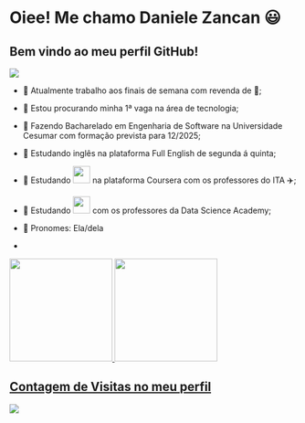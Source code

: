 # Oiee! Me chamo Daniele Zancan 😃
## Bem vindo ao meu perfil GitHub! 
<img src="[https://github.com/DanieleZancan/DanieleZancan/blob/main/Hello%20World%2C%20Eu%20sou%20a%20Danny.png](https://github.com/DanieleZancan/DanieleZancan/blob/main/apresentacao.png)"/>


- 🔭 Atualmente trabalho aos finais de semana com revenda de 🧊;
- 🔎 Estou procurando minha 1ª vaga na área de tecnologia;
- 🌱 Fazendo Bacharelado em Engenharia de Software na Universidade Cesumar com formação prevista para 12/2025;
- 🌱 Estudando inglês na plataforma Full English de segunda á quinta;
- 🌱 Estudando 
            <img src="https://cdn.jsdelivr.net/gh/devicons/devicon@latest/icons/java/java-original.svg" width="30" height="30"/>
           na plataforma Coursera com os professores do ITA ✈️;
- 🌱 Estudando 
            <img src="https://cdn.jsdelivr.net/gh/devicons/devicon@latest/icons/python/python-original-wordmark.svg" width="30" height="30"/>
          com os professores da Data Science Academy;
- 👩 Pronomes: Ela/dela

- <div>
<a href="https://github.com/danielezancan">
<img loading="lazy" height="180em" src="https://github-readme-stats.vercel.app/api/top-langs/?username=daniele&layout=compact&langs_count=7&theme=tokyonight"/>
<img loading="lazy" height="180em" src="https://github-readme-stats.vercel.app/api?username=danielezancan&show_icons=true&theme=tokyonight&include_all_commits=true&count_private=true"/>
</div>

## Contagem de Visitas no meu perfil
<img src="https://profile-counter.glitch.me/vanshkapoor/count.svg"/>
